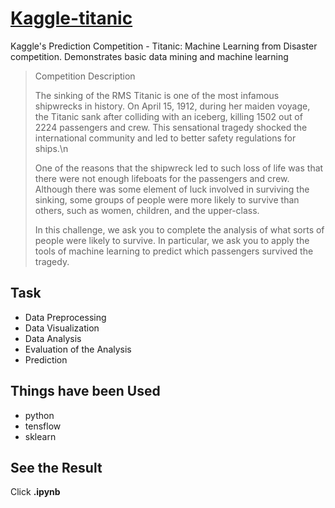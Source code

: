 # [Kaggle-titanic](https://www.kaggle.com/c/titanic)
Kaggle's Prediction Competition - Titanic: Machine Learning from Disaster competition. Demonstrates basic data mining and machine learning
>Competition Description
>
>The sinking of the RMS Titanic is one of the most infamous shipwrecks in history.  On April 15, 1912, during her maiden voyage, the Titanic sank after colliding with an iceberg, killing 1502 out of 2224 passengers and crew.  This sensational tragedy shocked the international community and led to better safety regulations for ships.\n
>
>One of the reasons that the shipwreck led to such loss of life was that there were not enough lifeboats for the passengers and crew. Although there was some element of luck involved in surviving the sinking, some groups of people were more likely to survive than others, such as women, children, and the upper-class.
>
>In this challenge, we ask you to complete the analysis of what sorts of people were likely to survive. In particular, we ask you to apply the tools of machine learning to predict which passengers survived the tragedy.

## Task
* Data Preprocessing
* Data Visualization
* Data Analysis
* Evaluation of the Analysis
* Prediction

## Things have been Used
* python
* tensflow
* sklearn

## See the Result
Click **.ipynb**